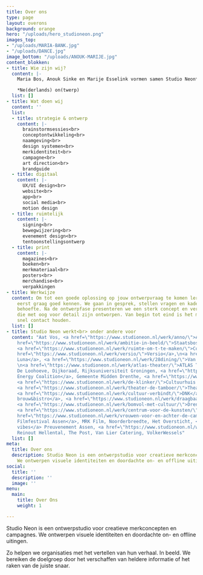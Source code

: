 ```yaml
---
title: Over ons
type: page
layout: overons
background: orange
hero: "/uploads/hero_studioneon.png"
images_top:
- "/uploads/MARIA-BANK.jpg"
- "/uploads/DANCE.jpg"
image_bottom: "/uploads/ANOUK-MARIJE.jpg"
content_blokken:
- title: Wie zijn wij?
  content: |-
    Maria Bos, Anouk Sinke en Marije Esselink vormen samen Studio Neon*. Vanuit de studio’s in Zwolle en Antwerpen werken we aan campagnes, visuele identiteiten en on- en offline middelen. We delen de drive om opvallend werk te maken. Het complexe te vatten in een helder en doeltreffend ontwerp.

    *Ne(derlands) on(twerp)
  list: []
- title: Wat doen wij
  content: ''
  list:
  - title: strategie & ontwerp
    content: |-
      brainstormsessies<br>
      conceptontwikkeling<br>
      naamgeving<br>
      design systemen<br>
      merkidentiteit<br>
      campagne<br>
      art direction<br>
      brandguide
  - title: digitaal
    content: |-
      UX/UI design<br>
      website<br>
      app<br>
      social media<br>
      motion design
  - title: ruimtelijk
    content: |-
      signing<br>
      bewegwijzering<br>
      evenement design<br>
      tentoonstellingsontwerp
  - title: print
    content: |-
      magazines<br>
      boeken<br>
      merkmateriaal<br>
      posters<br>
      merchandise<br>
      verpakkingen
- title: Werkwijze
  content: Om tot een goede oplossing op jouw ontwerpvraag te komen leren we de organisatie
    eerst graag goed kennen. We gaan in gesprek, stellen vragen en kaderen samen de
    behoefte. Na de ontwerpfase presenteren we een sterk concept en verrassende uitingen
    die met oog voor detail zijn ontworpen. Van begin tot eind is het makkelijk en
    snel contact houden.
  list: []
- title: Studio Neon werkt<br> onder andere voor
  content: "Aat Vos, <a href=\"https://www.studioneon.nl/werk/anno/\">ANNO</a>, <a
    href=\"https://www.studioneon.nl/werk/ambitie-in-beeld/\">Staatsbosbeheer</a>,
    <a href=\"https://www.studioneon.nl/werk/ruimte-om-t-te-maken/\">Co</a>, \n<a
    href=\"https://www.studioneon.nl/werk/versio/\">Versio</a>,\n<a href=\"https://www.studioneon.nl/werk/programmeur-samensteller-en-curator/\">Blue
    Luna</a>, <a href=\"https://www.studioneon.nl/werk/28dining/\">Van der Valk Assen</a>,
    \n<a href=\"https://www.studioneon.nl/werk/atlas-theater/\">ATLAS Theater</a>,
    De Loohoeve, Dijkoraad, Rijksuniversiteit Groningen, <a href=\"https://www.studioneon.nl/werk/energiek-geel-met-een-punch-in-the-face-blauw/\">New
    Energy Coalition</a>, Gemeente Midden Drenthe, <a href=\"https://www.studioneon.nl/werk/conversies/\">Conversies.nl</a>,
    <a href=\"https://www.studioneon.nl/werk/de-klinker/\">Cultuurhuis De Klinker</a>,
    <a href=\"https://www.studioneon.nl/werk/theater-de-tamboer/\">Theater De Tamboer,
    <a href=\"https://www.studioneon.nl/werk/cultuur-verbindt/\">DNK</a>, \n<a href=\"https://www.studioneon.nl/werk/dit-is-dokjard/\">Dokjard
    brouw&bistro</a>, <a href=\"https://www.studioneon.nl/werk/draagbaar/\">Draagbaar</a>,
    <a href=\"https://www.studioneon.nl/werk/bomvol-met-cultuur/\">Drentse Theaters</a>,
    <a href=\"https://www.studioneon.nl/werk/centrum-voor-de-kunsten/\">ICO</a>, <a
    href=\"https://www.studioneon.nl/werk/vrouwen-voor-en-achter-de-camera/\">Internationaal
    Filmfestival Assen</a>, MRK Film, Noorderbreedte, Het Oversticht, <a href=\"https://www.studioneon.nl/werk/festival-vibes/\">Festival
    vibes</a> Preuvenement Assen, <a href=\"https://www.studioneon.nl/werk/spacewinner/\">Spacewinner</a>,
    Reinout Hellental, The Post, Van Lier Catering, VolkerWessels"
  list: []
meta:
  title: Over ons
  description: Studio Neon is een ontwerpstudio voor creatieve merkconcepten en campagnes.
    We ontwerpen visuele identiteiten en doordachte on- en offline uitingen.
social:
  title: ''
  description: ''
  image: ''
menu:
  main:
    title: Over Ons
    weight: 1

---
```

Studio Neon is een ontwerpstudio voor creatieve merkconcepten en campagnes. We ontwerpen visuele identiteiten en doordachte on- en offline uitingen. 

Zo helpen we organisaties met het vertellen van hun verhaal. In beeld. We bereiken de doelgroep door het verschaffen van heldere informatie of het raken van de juiste snaar.